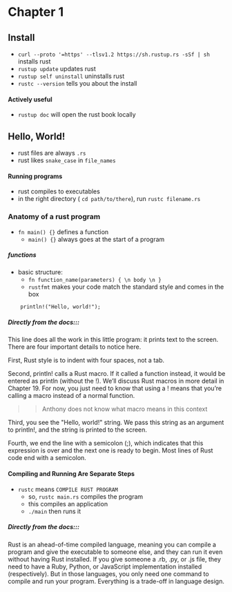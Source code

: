 # Chapter 1

## Install

- `curl --proto '=https' --tlsv1.2 https://sh.rustup.rs -sSf | sh` installs rust
- `rustup update` updates rust
- `rustup self uninstall` uninstalls rust
- `rustc --version` tells you about the install


#### Actively useful 

- `rustup doc` will open the rust book locally

## Hello, World!

- rust files are always `.rs`
- rust likes `snake_case` in `file_names`

#### Running programs

- rust compiles to executables
- in the right directory ( `cd path/to/there`), run `rustc filename.rs`

### Anatomy of a rust program

- `fn main() {}` defines a function 
	- `main() {}` always goes at the start of a program
	
#####  functions
	
- basic structure:
	- `fn function_name(parameters) { \n body \n }`
	- `rustfmt` makes your code match the standard style and comes in the box



`    println!("Hello, world!");`

##### Directly from the docs:::

This line does all the work in this little program: it prints text to the screen. 
There are four important details to notice here.

First, Rust style is to indent with four spaces, not a tab.

Second, println! calls a Rust macro.
 If it called a function instead, it would be entered as println (without the !).
  We’ll discuss Rust macros in more detail in Chapter 19. 
  For now, you just need to know that using a ! means that you’re calling a macro 
  instead of a normal function.
  
  >> Anthony does not know what macro means in this context

Third, you see the "Hello, world!" string. 
We pass this string as an argument to println!,
 and the string is printed to the screen.

Fourth, we end the line with a semicolon (;),
 which indicates that this expression is over and the next one is ready to begin.
  Most lines of Rust code end with a semicolon.

#### Compiling and Running Are Separate Steps

- `rustc` means `COMPILE RUST PROGRAM`
	- so, `rustc main.rs` compiles the program
	- this compiles an application
	- `./main` then runs it
	
##### Directly from the docs:::

 Rust is an ahead-of-time compiled language, 
 meaning you can compile a program and give the executable to someone else,
  and they can run it even without having Rust installed. 
  If you give someone a .rb, .py, or .js file, 
  they need to have a Ruby, Python, or JavaScript
   implementation installed (respectively). 
   But in those languages, you only need one command to compile and run your program.
    Everything is a trade-off in language design.
    
    
	
	
	